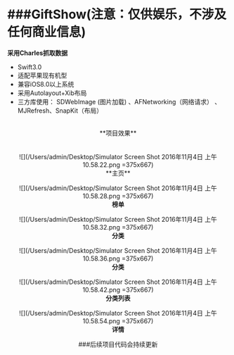 
###GiftShow(注意：仅供娱乐，不涉及任何商业信息)
===
**采用Charles抓取数据**

* Swift3.0
* 适配苹果现有机型
* 兼容iOS8.0以上系统
* 采用Autolayout+Xib布局
* 三方库使用：  SDWebImage (图片加载) 、AFNetworking（网络请求） 、MJRefresh、SnapKit（布局）
<br/><br/>
<center>**项目效果**<br/><br/><br/>
![](/Users/admin/Desktop/Simulator Screen Shot 2016年11月4日 上午10.58.22.png  =375x667)
<br/>
**主页**
<br/>

![](/Users/admin/Desktop/Simulator Screen Shot 2016年11月4日 上午10.58.28.png  =375x667)
<br/>
**榜单**
<br/>

![](/Users/admin/Desktop/Simulator Screen Shot 2016年11月4日 上午10.58.32.png  =375x667)
<br/>
**分类**
<br/>

![](/Users/admin/Desktop/Simulator Screen Shot 2016年11月4日 上午10.58.36.png  =375x667)
<br/>
**分类**
<br/>

![](/Users/admin/Desktop/Simulator Screen Shot 2016年11月4日 上午10.58.42.png  =375x667)
<br/>
**分类列表**
<br/>

![](/Users/admin/Desktop/Simulator Screen Shot 2016年11月4日 上午10.58.54.png  =375x667)
<br/>
**详情**
<br/>


###后续项目代码会持续更新








